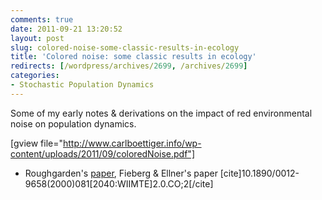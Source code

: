 ```yaml
---
comments: true
date: 2011-09-21 13:20:52
layout: post
slug: colored-noise-some-classic-results-in-ecology
title: 'Colored noise: some classic results in ecology'
redirects: [/wordpress/archives/2699, /archives/2699]
categories:
- Stochastic Population Dynamics
---
```


Some of my early notes & derivations on the impact of red environmental noise on population dynamics.

[gview file="http://www.carlboettiger.info/wp-content/uploads/2011/09/coloredNoise.pdf"]



	
  * Roughgarden's [paper](http://www.jstor.org/stable/2459866), Fieberg & Ellner's paper [cite]10.1890/0012-9658(2000)081[2040:WIIMTE]2.0.CO;2[/cite]


